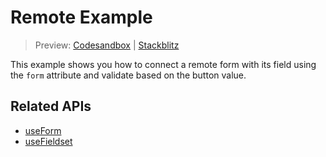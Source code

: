 # Remote Example

> Preview: [Codesandbox](https://codesandbox.io/s/github/edmundhung/conform/tree/v0.3.0/examples/remote) \| [Stackblitz](https://stackblitz.com/github/edmundhung/conform/tree/v0.3.0/examples/remote)

This example shows you how to connect a remote form with its field using the `form` attribute and validate based on the button value.

## Related APIs

- [useForm](../../packages/conform-react/README.md#useForm)
- [useFieldset](../../packages/conform-react/README.md#useFieldset)
